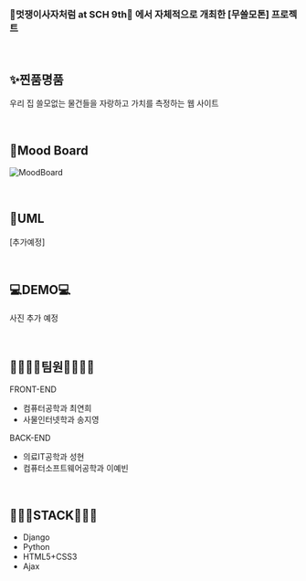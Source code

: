 ### 🦁멋쟁이사자처럼 at SCH 9th🦁 에서 자체적으로 개최한 [무쓸모톤] 프로젝트

<br>

## ✨찐품명품
우리 집 쓸모없는 물건들을 자랑하고 가치를 측정하는 웹 사이트

<br>

## 🎨Mood Board
![MoodBoard](https://user-images.githubusercontent.com/80839715/127505123-66c77fed-c8a5-418f-a2d9-b2ca58e07cab.png)

<br>

## 📃UML
[추가예정]

<br>

## 💻DEMO💻
사진 추가 예정

<br>

## 👨‍👨‍👧‍👧팀원👨‍👨‍👧‍👧

FRONT-END
- 컴퓨터공학과 최연희
- 사물인터넷학과 송지영

BACK-END
- 의료IT공학과 성현
- 컴퓨터소프트웨어공학과 이예빈

<br>

## 👩🏻‍💻STACK👨🏻‍💻
 - Django
 - Python
 - HTML5+CSS3
 - Ajax
